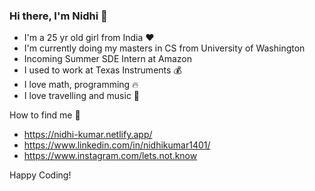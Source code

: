 ### Hi there, I'm Nidhi 👋
- I'm a 25 yr old girl from India :heart:
- I'm currently doing my masters in CS from University of Washington
- Incoming Summer SDE Intern at Amazon
- I used to work at Texas Instruments 💰
- I love math, programming 🔥
- I love travelling and music 🎵

How to find me 👀
   -  https://nidhi-kumar.netlify.app/
   -  https://www.linkedin.com/in/nidhikumar1401/
   -  https://www.instagram.com/lets.not.know

Happy Coding! 

